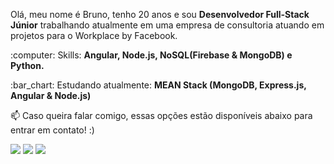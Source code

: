 <p align="left">
  Olá, meu nome é Bruno, tenho 20 anos e sou <strong>Desenvolvedor Full-Stack Júnior</strong> trabalhando atualmente em uma empresa de consultoria atuando em projetos para o Workplace by Facebook.<br>
</p>

<p align="left">
  :computer: Skills: <strong>Angular, Node.js, NoSQL(Firebase & MongoDB) e Python.</strong>
</p>

<p align="left">
  :bar_chart: Estudando atualmente: <strong>MEAN Stack (MongoDB, Express.js, Angular & Node.js)</strong>
</p>

<p align="left">
📫  Caso queira falar comigo, essas opções estão disponíveis abaixo para entrar em contato! :)
</p>

<p align="left">
<a href="mailto:bruno.lisa1200@gmail.com" alt="Gmail">
<img src="https://img.shields.io/badge/-bruno.lisa1200@gmail.com-e34c41?style=flat-square&labelColor=e34c41&logo=gmail&logoColor=white&link=bruno.lisa1200@gmail.com" /></a>
  
<a href="https://www.linkedin.com/in/bruno-limasa/" alt="Linkedin">
<img src="https://img.shields.io/badge/-Bruno%20Santos-blue?style=flat-square&logo=Linkedin&logoColor=white&link=https://www.linkedin.com/in/bruno-limasa/" /></a>

<a href="https://t.me/brunolima1200" alt="Telegram">
<img src="https://img.shields.io/badge/-@brunolima1200-blue?style=flat-square&logo=Telegram&logoColor=white&link=https://t.me/brunolima1200" /></a>
  
 </p>
